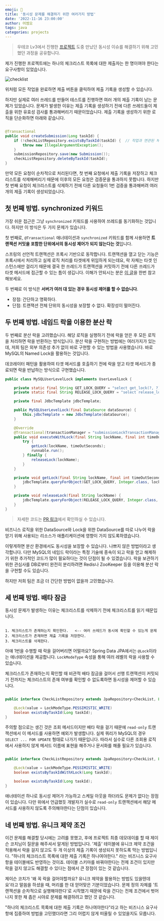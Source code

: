 ```yaml
---  
emoji: 📝  
title: '동시성 문제를 해결하기 위한 여러가지 방법'   
date: '2022-11-16 23:00:00'  
author: 어썸오  
tags: java
categories: projects
---  
```


> 우테코 Lv3에서 진행한 [프로젝트](https://github.com/woowacourse-teams/2022-gong-check) 도중 만났던 동시성 이슈를 해결하기 위해 고민했던 과정을 공유합니다.

제가 진행한 프로젝트에는 하나의 체크리스트 목록에 대한 제출자는 한 명이여야 한다는 요구사항이 있었습니다.

![checklist](checklist.png)

위처럼 모든 작업을 완료하면 제출 버튼을 클릭하여 제출 기록을 생성할 수 있습니다.

하지만 실제로 여러 쓰레드를 만들어 테스트를 진행하면 여러 개의 제출 기록이 남는 문제가 있었습니다. 문제가 발생한 이유는 제출 기록을 생성하기 전에 다른 쓰레드들이 제출을 위한 유효성 검사를
통과해버리기 때문이었습니다. 제출 기록을 생성하기 위한 로직을 단순화하면 아래와 같습니다.

```java

@Transactional
public void createSubmission(Long taskId) {
    if (!checkListRepository.existsByTaskId(taskId) {  // 작업과 연관된 체크리스트가 없으면 예외를 발생시킨다
        throw new IllegalArgumentException();
    }
    submissionRepository.save(new Submission());
    checkListRepository.deleteByTaskId(taskId);
}
```

만약 모든 요청이 순차적으로 처리된다면, 첫 번째 요청에서 제출 기록을 저장하고 체크리스트를 삭제해버리기 때문에 이후의 모든 요청은 검증문을 통과하지 못합니다.
하지만 첫 번째 요청이 체크리스트를 삭제하기 전에 다른 요청들이 1번 검증을 통과해버려 여러 개의 제출 기록이 생성되었습니다.

##  첫 번째 방법. synchronized 키워드

가장 쉬운 접근은 그냥 `synchronized` 키워드를 사용하여 쓰레드를 동기화하는 것입니다. 하지만 이 방식은 두 가지 문제가 있습니다.

첫 번째로, `@Transactional` 애너테이션과 `synchronized` 키워드를 함께 사용하면 **트랜잭션 커밋을 포함한 단위에서의 동시성 제어가 되지 않는다는 것**입니다.

스프링의 선언적 트랜잭션은 프록시 기반으로 동작합니다. 트랜잭션을 열고 닫는 기능은 프록시에서 처리하고 실제 로직 처리를 타겟에게 위임하게 되는데요, 락 자체는 타겟 인스턴스에만
걸리기 때문에 결국 한 쓰레드가 트랜잭션을 커밋하기 전에 다른 쓰레드가 타겟 메서드에 접근할 수 있는 틈이 생깁니다. 이해가 안되시는 분은 [이 글](https://stackoverflow.com/questions/41767860/spring-transactional-with-synchronized-keyword-doesnt-work)을 한번 참고해보세요.

두 번째로 이 방식은 **서버가 여러 대 있는 경우 동시성 제어를 할 수 없습니다**.

* 장점: 간단하고 명확하다.
* 단점: 트랜잭션 전체 단위의 동시성을 보장할 수 없다. 확장성이 떨어진다.

## 두 번째 방법. 네임드 락을 이용한 분산 락

두 번째로 분산 락을 고려했습니다. 해당 로직을 실행하기 전에 락을 얻은 후 모든 로직을 처리하면 락을 반환하는 방식입니다. 분산 락을 구현하는 방법에는 여러가지가 있는데,
저희 팀은 외부 의존성 추가 없이 바로 구현할 수 있는 방법을 사용했습니다. 바로 MySQL의 Named Lock을 활용하는 것입니다.

데코레이터 패턴을 활용하여 타겟 메서드를 호출하기 전에 락을 얻고 타겟 메서드가 종료되면 락을 반납하는 방식으로 구현했습니다.

```java
public class MySQLUserLevelLock implements UserLevelLock {

    private static final String GET_LOCK_QUERY = "select get_lock(?, ?)";
    private static final String RELEASE_LOCK_QUERY = "select release_lock(?)";

    private final JdbcTemplate jdbcTemplate;

    public MySQLUserLevelLock(final DataSource dataSource) {
        this.jdbcTemplate = new JdbcTemplate(dataSource);
    }

    @Override
    @Transactional(transactionManager = "submissionLockTransactionManager")
    public void executeWithLock(final String lockName, final int timeOutSeconds, final Runnable runnable) {
        try {
            getLock(lockName, timeOutSeconds);
            runnable.run();
        } finally {
            releaseLock(lockName);
        }
    }

    private void getLock(final String lockName, final int timeOutSeconds) {
        jdbcTemplate.queryForObject(GET_LOCK_QUERY, Integer.class, lockName, timeOutSeconds);
    }

    private void releaseLock(final String lockName) {
        jdbcTemplate.queryForObject(RELEASE_LOCK_QUERY, Integer.class, lockName);
    }
}

```

> 자세한 코드는 [PR 링크](https://github.com/woowacourse-teams/2022-gong-check/pull/588/files)에서 확인하실 수 있습니다.

비즈니스 로직을 위한 DataSource와 Lock을 위한 DataSource를 따로 나누어 락을 얻기 위해 사용되는 리소스가 애플리케이션에 영향이 가지 않도록하였습니다.

이렇게하면 분산 환경에서도 동시성을 보장할 수 있습니다. 나쁘지 않은 방법이라고 생각합니다. 다만 MySQL의 네임드 락이라는 특정 기술에 종속이 되고 락을 얻고 해제하기 위한
추가적인 코드가 많이 필요하다는 것이 단점이 될 수 있겠습니다. 락을 보관하기 위한 관심사를 DB로부터 완전히 분리하려면 Redis나 ZooKeeper 등을 이용해 분산 락을 구현할 수도 있습니다.

하지만 저희 팀은 조금 더 간단한 방법이 없을까 고민했습니다. 

## 세 번째 방법. 배타 잠금

동시성 문제가 발생하는 이유는 체크리스트를 삭제하기 전에 체크리스트를 읽기 때문입니다.

```

1. 체크리스트가 존재하는지 확인한다.   <-- 여러 쓰레드가 동시에 확인할 수 있는게 문제
2. 체크리스트가 존재하면 제출 기록을 저장한다.
3. 체크리스트를 삭제한다.
```

아얘 1번을 수행할 때 락을 걸어버리면 어떨까요? Spring Data JPA에서는 `@Lock`이라는 애너테이션을 제공합니다. `LockModeType` 속성을 통해 여러 레벨의 락을 사용할 수 있습니다.

체크리스트가 존재하는지 확인할 때 비관적 배타 잠금을 걸어서 선행 트랜잭션이 커밋되기 전까지는 체크리스트의 존재 여부를 확인할 수 없도록하면 동시성을 제어할 수 있습니다.

```java

public interface CheckListRepository extends JpaRepository<CheckList, Long> {

    @Lock(value = LockModeType.PESSIMISTIC_WRITE)
    boolean existsByTaskId(Long taskId);
}

```

주의할 점으로는 생긴 것은 조회 메서드이지만 배타 락을 걸기 때문에 `read-only` 트랜잭션에서 이 메서드를 사용하면 예외가 발생합니다. 실제 쿼리가 MySQL의 경우 
`SELECT ... FOR UPDATE` 형태로 나가기 때문입니다. 따라서 실수로 다른 조회용 로직에서 사용하지 않게 메서드 이름에 표현을 해주거나 문서화를 해줄 필요가 있습니다.

```java

public interface CheckListRepository extends JpaRepository<CheckList, Long> {

    @Lock(value = LockModeType.PESSIMISTIC_WRITE)
    boolean existsByTaskIdWithXLock(Long taskId);
    
    boolean existsByTaskId(Long taskId);
}

```

애너테이션 하나로 동시성 제어가 가능하고 스케일 아웃을 하더라도 문제가 없다는 장점이 있습니다. 다만 위에서 언급했듯 개발자가 실수로 `read-only` 트랜잭션에서 해당 메서드를 사용하지 
않도록 주의해야한다는 단점이 있습니다.

## 네 번째 방법. 유니크 제약 조건

이건 문제를 해결할 당시에는 고려를 못했고, 후에 프로젝트 최종 데모데이를 할 때 제이슨 코치님이 질문을 해주셔서 알게된 방법입니다. '제출' 테이블에 유니크 제약 조건을 적용해서 락을 걸지 않고도 두 개 이상의 제출 기록이 생성되지 못하도록 막는 방법입니다. 
"하나의 체크리스트 목록에 대한 제출 기록은 하나여야한다." 라는 비즈니스 요구사항을 테이블에도 반영하는 것이죠. 테이블 스키마를 바꿔야한다는 전제 조건이 있지만 락을 걸지 않고도 해결할 수 있다는 점에서 큰 장점이 있는 것 같습니다. 

제이슨 코치가 '왜 꼭 락을 걸어야할까요? 유니크 제약을 활용하는 방법도 있을텐데요'라고 말씀을 하셨을 때, 머리를 한 대 얻어맞은 기분이었습니다. 
문제 정의 자체를 '트랜잭션을 순차적으로 실행해야한다'로 시작했기 때문에 락을 건다는 전제 조건에서 벗어나지 못한 채 좁은 시야로 문제를 해결하려고 했던 것 같습니다.

"하나의 체크리스트 목록에 대한 제출 기록은 하나여야한다"라고 하는 비즈니스 요구사항에 집중하여 방법을 고민했더라면 그리 어렵지 않게 떠올릴 수 있었을지도 모릅니다.


```toc
```

